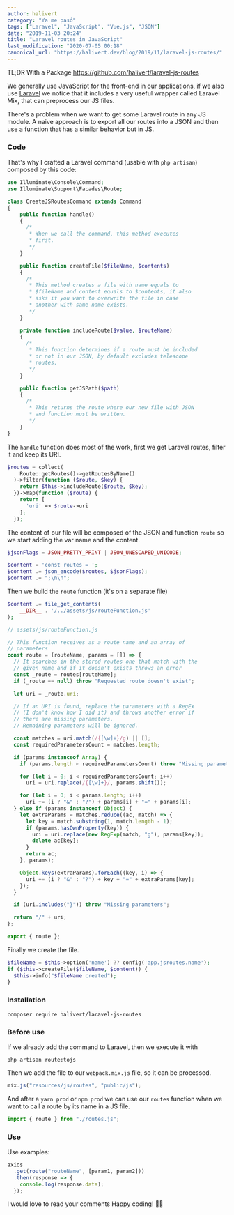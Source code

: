 ```yaml
---
author: halivert
category: "Ya me pasó"
tags: ["Laravel", "JavaScript", "Vue.js", "JSON"]
date: "2019-11-03 20:24"
title: "Laravel routes in JavaScript"
last_modification: "2020-07-05 00:18"
canonical_url: "https://halivert.dev/blog/2019/11/laravel-js-routes/"
---
```


TL;DR With a Package
<https://github.com/halivert/laravel-js-routes>


We generally use JavaScript for the front-end in our applications, if we also
use [Laravel][1] we notice that it includes a very useful wrapper called Laravel
Mix, that can preprocess our JS files.

<!-- Keep reading -->

There's a problem when we want to get some Laravel route in any JS module. A
naive approach is to export all our routes into a JSON and then use a function
that has a similar behavior but in JS.

### Code
That's why I crafted a Laravel command (usable with `php artisan`) composed by
this code:

```php
use Illuminate\Console\Command;
use Illuminate\Support\Facades\Route;

class CreateJSRoutesCommand extends Command
{
    public function handle()
    {
      /*
       * When we call the command, this method executes
       * first.
       */
    }

    public function createFile($fileName, $contents)
    {
      /*
       * This method creates a file with name equals to
       * $fileName and content equals to $contents, it also
       * asks if you want to overwrite the file in case
       * another with same name exists.
       */
    }

    private function includeRoute($value, $routeName)
    {
      /*
       * This function determines if a route must be included
       * or not in our JSON, by default excludes telescope
       * routes.
       */
    }

    public function getJSPath($path)
    {
      /*
       * This returns the route where our new file with JSON
       * and function must be written.
       */
    }
}
```

The `handle` function does most of the work, first we get Laravel routes, filter
it and keep its URI.

```php
$routes = collect(
    Route::getRoutes()->getRoutesByName()
  )->filter(function ($route, $key) {
    return $this->includeRoute($route, $key);
  })->map(function ($route) {
    return [
      'uri' => $route->uri
    ];
  });
```

The content of our file will be composed of the JSON and function `route` so we
start adding the var name and the content.

```php
$jsonFlags = JSON_PRETTY_PRINT | JSON_UNESCAPED_UNICODE;

$content = 'const routes = ';
$content .= json_encode($routes, $jsonFlags);
$content .= ";\n\n";
```

Then we build the `route` function (it's on a separate file)
```php
$content .= file_get_contents(
    __DIR__ . '/../assets/js/routeFunction.js'
);
```
```js
// assets/js/routeFunction.js

// This function receives as a route name and an array of
// parameters
const route = (routeName, params = []) => {
  // It searches in the stored routes one that match with the
  // given name and if it doesn't exists throws an error
  const _route = routes[routeName];
  if (_route == null) throw "Requested route doesn't exist";

  let uri = _route.uri;

  // If an URI is found, replace the parameters with a RegEx
  // (I don't know how I did it) and throws another error if
  // there are missing parameters.
  // Remaining parameters will be ignored.

  const matches = uri.match(/{[\w]+}/g) || [];
  const requiredParametersCount = matches.length;

  if (params instanceof Array) {
    if (params.length < requiredParametersCount) throw "Missing parameters";

    for (let i = 0; i < requiredParametersCount; i++)
      uri = uri.replace(/{[\w]+}/, params.shift());

    for (let i = 0; i < params.length; i++)
      uri += (i ? "&" : "?") + params[i] + "=" + params[i];
  } else if (params instanceof Object) {
    let extraParams = matches.reduce((ac, match) => {
      let key = match.substring(1, match.length - 1);
      if (params.hasOwnProperty(key)) {
        uri = uri.replace(new RegExp(match, "g"), params[key]);
        delete ac[key];
      }
      return ac;
    }, params);

    Object.keys(extraParams).forEach((key, i) => {
      uri += (i ? "&" : "?") + key + "=" + extraParams[key];
    });
  }

  if (uri.includes("}")) throw "Missing parameters";

  return "/" + uri;
};

export { route };
```

Finally we create the file.
```php
$fileName = $this->option('name') ?? config('app.jsroutes.name');
if ($this->createFile($fileName, $content)) {
  $this->info("$fileName created");
}
```
### Installation
```shell
composer require halivert/laravel-js-routes
```

### Before use
If we already add the command to Laravel, then we execute it with
```shell
php artisan route:tojs
```

Then we add the file to our `webpack.mix.js` file, so it can be processed.
```js
mix.js("resources/js/routes", "public/js");
```

And after a `yarn prod` or `npm prod` we can use our `routes` function when we
want to call a route by its name in a JS file.

```js
import { route } from "./routes.js";
```

### Use
Use examples:
```js
axios
  .get(route("routeName", [param1, param2]))
  .then(response => {
    console.log(response.data);
  });
```

I would love to read your comments
Happy coding! 👋🏽

[1]: https://laravel.com

